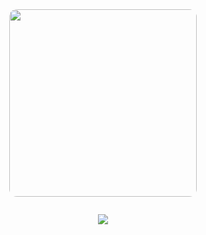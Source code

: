 <div align="center">
  <img src="https://github.com/user-attachments/assets/ee43bcea-5730-4051-ad60-f2187ad1507d" 
       width="300" 
       style="border-radius: 12px; overflow: hidden; border: none; margin-bottom: 14px;">
  
  ![](https://komarev.com/ghpvc/?username=moskkovsky&color=0ABAB5&label=views&reviated=true&style=flat&font=bold)
</div>
